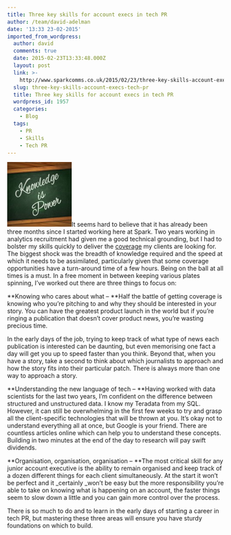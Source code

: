 ```yaml
---
title: Three key skills for account execs in tech PR
author: /team/david-adelman
date: '13:33 23-02-2015'
imported_from_wordpress:
  author: david
  comments: true
  date: 2015-02-23T13:33:48.000Z
  layout: post
  link: >-
    http://www.sparkcomms.co.uk/2015/02/23/three-key-skills-account-execs-tech-pr/
  slug: three-key-skills-account-execs-tech-pr
  title: Three key skills for account execs in tech PR
  wordpress_id: 1957
  categories:
    - Blog
  tags:
    - PR
    - Skills
    - Tech PR
---
```


![knowledge](knowledge-150x150.jpg)It seems hard to believe that it has already been three months since I started working here at Spark. Two years working in analytics recruitment had given me a good technical grounding, but I had to bolster my skills quickly to deliver the [coverage](http://www.v3.co.uk/v3-uk/news/2392447/bit9-moves-to-spot-lurking-threats-with-carbon-black-50) my clients are looking for.  The biggest shock was the breadth of knowledge required and the speed at which it needs to be assimilated, particularly given that some coverage opportunities have a turn-around time of a few hours. Being on the ball at all times is a must. In a free moment in between keeping various plates spinning, I’ve worked out there are three things to focus on:

**Knowing who cares about what – **Half the battle of getting coverage is knowing who you’re pitching to and why they should be interested in your story. You can have the greatest product launch in the world but if you’re ringing a publication that doesn’t cover product news, you’re wasting precious time.

In the early days of the job, trying to keep track of what type of news each publication is interested can be daunting, but even memorising one fact a day will get you up to speed faster than you think. Beyond that, when you have a story, take a second to think about which journalists to approach and how the story fits into their particular patch. There is always more than one way to approach a story.

**Understanding the new language of tech – **Having worked with data scientists for the last two years, I’m confident on the difference between structured and unstructured data. I know my Teradata from my SQL. However, it can still be overwhelming in the first few weeks to try and grasp all the client-specific technologies that will be thrown at you. It’s okay not to understand everything all at once, but Google is your friend. There are countless articles online which can help you to understand these concepts. Building in two minutes at the end of the day to research will pay swift dividends.

**Organisation, organisation, organisation – **The most critical skill for any junior account executive is the ability to remain organised and keep track of a dozen different things for each client simultaneously. At the start it won’t be perfect and it _certainly _won’t be easy but the more responsibility you’re able to take on knowing what is happening on an account, the faster things seem to slow down a little and you can gain more control over the process.

There is so much to do and to learn in the early days of starting a career in tech PR, but mastering these three areas will ensure you have sturdy foundations on which to build.
